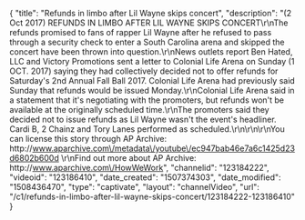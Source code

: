 {
    "title": "Refunds in limbo after Lil Wayne skips concert",
    "description": "(2 Oct 2017) REFUNDS IN LIMBO AFTER LIL WAYNE SKIPS CONCERT\r\nThe refunds promised to fans of rapper Lil Wayne after he refused to pass through a security check to enter a South Carolina arena and skipped the concert have been thrown into question.\r\nNews outlets report Ben Hated, LLC and Victory Promotions sent a letter to Colonial Life Arena on Sunday (1 OCT. 2017) saying they had collectively decided not to offer refunds for Saturday's 2nd Annual Fall Ball 2017.  Colonial Life Arena had previously said Sunday that refunds would be issued Monday.\r\nColonial Life Arena said in a statement that it's negotiating with the promoters, but refunds won't be available at the originally scheduled time.\r\nThe promoters said they decided not to issue refunds as Lil Wayne wasn't the event's headliner.  Cardi B, 2 Chainz and Tory Lanes performed as scheduled.\r\n\r\n\r\nYou can license this story through AP Archive: http:\/\/www.aparchive.com\/metadata\/youtube\/ec947bab46e7a6c1425d23d6802b600d \r\nFind out more about AP Archive: http:\/\/www.aparchive.com\/HowWeWork",
    "channelid": "123184222",
    "videoid": "123186410",
    "date_created": "1507374303",
    "date_modified": "1508436470",
    "type": "captivate",
    "layout": "channelVideo",
    "url": "\/c1\/refunds-in-limbo-after-lil-wayne-skips-concert\/123184222-123186410"
}